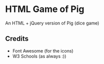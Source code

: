 # HTML Game of Pig
 
An HTML + jQuery version of Pig (dice game)

## Credits
- Font Awesome (for the icons)
- W3 Schools (as always :))
